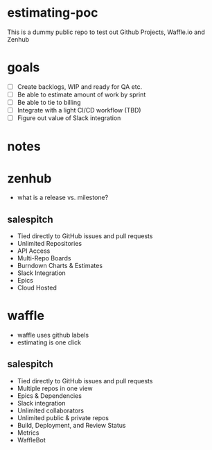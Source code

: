 # estimating-poc

This is a dummy public repo to test out Github Projects, Waffle.io and Zenhub

# goals

- [ ] Create backlogs, WIP and ready for QA etc.
- [ ] Be able to estimate amount of work by sprint
- [ ] Be able to tie to billing
- [ ] Integrate with a light CI/CD workflow (TBD)
- [ ] Figure out value of Slack integration

# notes

# zenhub

* what is a release vs. milestone?

## salespitch

* Tied directly to GitHub issues and pull requests
* Unlimited Repositories
* API Access
* Multi-Repo Boards
* Burndown Charts & Estimates
* Slack Integration
* Epics
* Cloud Hosted

# waffle

* waffle uses github labels
* estimating is one click

## salespitch

* Tied directly to GitHub issues and pull requests
* Multiple repos in one view
* Epics & Dependencies
* Slack integration
* Unlimited collaborators
* Unlimited public & private repos
* Build, Deployment, and Review Status
* Metrics
* WaffleBot


